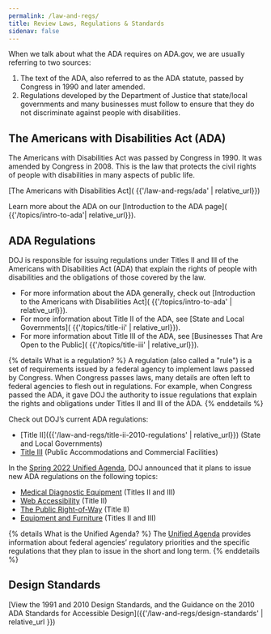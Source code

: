 ```yaml
---
permalink: /law-and-regs/
title: Review Laws, Regulations & Standards
sidenav: false
---
```


When we talk about what the ADA requires on ADA.gov, we are usually referring to two sources:

1. The text of the ADA, also referred to as the ADA statute, passed by Congress in
1990 and later amended.
2. Regulations developed by the Department of Justice that state/local governments
and many businesses must follow to ensure that they do not discriminate against
people with disabilities.

## The Americans with Disabilities Act (ADA)

The Americans with Disabilities Act was passed by Congress in 1990. It was amended
by Congress in 2008. This is the law that protects the civil rights of people with
disabilities in many aspects of public life.

[The Americans with Disabilities Act]( {{'/law-and-regs/ada' | relative_url}})

Learn more about the ADA on our [Introduction to the ADA page]( {{'/topics/intro-to-ada'| relative_url}}).

## ADA Regulations

DOJ is responsible for issuing regulations under Titles II and III of the Americans with Disabilities Act (ADA) that explain the rights of people with disabilities and the obligations of those covered by the law.

- For more information about the ADA generally, check out [Introduction to the Americans with Disabilities Act]( {{'/topics/intro-to-ada' | relative_url}}).
- For more information about Title II of the ADA, see [State and Local Governments]( {{'/topics/title-ii' | relative_url}}).
- For more information about Title III of the ADA, see [Businesses That Are Open to the Public]( {{'/topics/title-iii' | relative_url}}).

{% details What is a regulation? %}
A regulation (also called a "rule") is a set of requirements issued by a federal agency to implement laws passed by Congress.  When Congress passes laws, many details are often left to federal agencies to flesh out in regulations.  For example, when Congress passed the ADA, it gave DOJ the authority to issue regulations that explain the rights and obligations under Titles II and III of the ADA.
{% enddetails %}

Check out DOJ’s current ADA regulations:

- [Title II]({{'/law-and-regs/title-ii-2010-regulations' | relative_url}}) (State and Local Governments)
- [Title III](https://www.ada.gov/regs2010/titleIII_2010/titleIII_2010_regulations.htm) (Public Accommodations and Commercial Facilities)

In the [Spring 2022 Unified Agenda](https://www.reginfo.gov/public/do/eAgendaMain), DOJ announced that it plans to issue new ADA regulations on the following topics:

- [Medical Diagnostic Equipment](https://www.reginfo.gov/public/do/eAgendaViewRule?pubId=202204&RIN=1190-AA78) (Titles II and III)
- [Web Accessibility](https://www.reginfo.gov/public/do/eAgendaViewRule?pubId=202204&RIN=1190-AA79) (Title II)
- [The Public Right-of-Way](https://www.reginfo.gov/public/do/eAgendaViewRule?pubId=202204&RIN=1190-AA77) (Title II)
- [Equipment and Furniture](https://www.reginfo.gov/public/do/eAgendaViewRule?pubId=202204&RIN=1190-AA76) (Titles II and III)

{% details What is the Unified Agenda? %}
The [Unified Agenda](https://www.reginfo.gov/public/jsp/eAgenda/UA_About.myjsp) provides information about federal agencies’ regulatory priorities and the specific regulations that they plan to issue in the short and long term.
{% enddetails %}

## Design Standards

[View the 1991 and 2010 Design Standards, and the Guidance on the 2010 ADA Standards for Accessible Design]({{'/law-and-regs/design-standards' | relative_url }})
